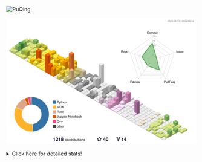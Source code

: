 ![PuQing](https://user-images.githubusercontent.com/27223114/171565019-9a56fae6-b08b-421f-99db-7e830da42371.png)

![](./profile-3d-contrib/profile-season-animate.svg)

<details>
<summary>Click here for detailed stats!</summary>

<!--START_SECTION:waka-->
![Lines of code](https://img.shields.io/badge/From%20Hello%20World%20I%27ve%20Written-1.4%20million%20lines%20of%20code-blue)

**🐱 My GitHub Data** 

> 📦 400.1 kB Used in GitHub's Storage 
 > 
> 🏆 465 Contributions in the Year 2024
 > 
> 🚫 Not Opted to Hire
 > 
> 📜 51 Public Repositories 
 > 
> 🔑 29 Private Repositories 
 > 
**I'm an Early 🐤** 

```text
🌞 Morning                491 commits         ██░░░░░░░░░░░░░░░░░░░░░░░   06.29 % 
🌆 Daytime                3511 commits        ███████████░░░░░░░░░░░░░░   44.97 % 
🌃 Evening                1787 commits        ██████░░░░░░░░░░░░░░░░░░░   22.89 % 
🌙 Night                  2019 commits        ██████░░░░░░░░░░░░░░░░░░░   25.86 % 
```


📊 **This Week I Spent My Time On** 

```text
💬 Programming Languages: 
Browsing                 13 hrs 6 mins       █████████░░░░░░░░░░░░░░░░   34.34 % 
Other                    5 hrs 16 mins       ███░░░░░░░░░░░░░░░░░░░░░░   13.83 % 
GitHubing                4 hrs 24 mins       ███░░░░░░░░░░░░░░░░░░░░░░   11.55 % 
Searching                4 hrs 18 mins       ███░░░░░░░░░░░░░░░░░░░░░░   11.26 % 
Fish Touching            3 hrs 30 mins       ██░░░░░░░░░░░░░░░░░░░░░░░   09.19 % 

🔥 Editors: 
Chrome                   26 hrs 16 mins      █████████████████░░░░░░░░   68.82 % 
VS Code                  9 hrs 5 mins        ██████░░░░░░░░░░░░░░░░░░░   23.81 % 
Obsidian                 2 hrs 25 mins       ██░░░░░░░░░░░░░░░░░░░░░░░   06.35 % 
fish                     23 mins             ░░░░░░░░░░░░░░░░░░░░░░░░░   01.02 % 

💻 Operating System: 
Mac                      29 hrs 14 mins      ███████████████████░░░░░░   76.59 % 
Linux                    7 hrs 24 mins       █████░░░░░░░░░░░░░░░░░░░░   19.39 % 
WSL                      1 hr 32 mins        █░░░░░░░░░░░░░░░░░░░░░░░░   04.02 % 
```


<!--END_SECTION:waka-->
</details>
